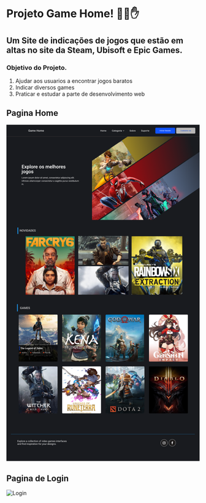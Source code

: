 # Projeto Game Home! 🤖😊✋
## Um Site de indicações de jogos que estão em altas no site da Steam, Ubisoft e Epic Games.

### Objetivo do Projeto.
<ol>
<li>Ajudar aos usuarios a encontrar jogos baratos</li>
<li>Indicar diversos games</li>
<li>Praticar e estudar a parte de desenvolvimento web</li>
</ol>

## Pagina Home
<img alt="Home" src="https://github.com/JuliioCesar/Projeto-portfolio-game-home/blob/master/readme/Home-v1.png">

## Pagina de Login
<img alt="Login" src="">
